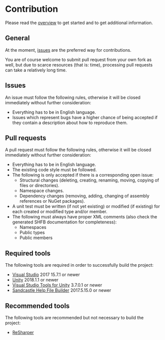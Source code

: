 # Contribution

Please read the [overview](README.md) to get started and to get additional information.

## General

At the moment, [issues](https://github.com/RotenInformatik/RI_Framework/issues) are the preferred way for contributions.

You are of course welcome to submit pull request from your own fork as well, but due to scarce resources (that is: time), processing pull requests can take a relatively long time.

## Issues

An issue must follow the following rules, otherwise it will be closed immediately without further consideration:

 * Everything has to be in English language.
 * Issues which represent bugs have a higher chance of being accepted if they contain a description about how to reproduce them.

## Pull requests

A pull request must follow the following rules, otherwise it will be closed immediately without further consideration:

 * Everything has to be in English language.
 * The existing code style must be followed.
 * The following is only accepted if there is a corresponding open issue:
   * Structural changes (deleting, creating, renaming, moving, copying of files or directories).
   * Namespace changes.
   * Dependency changes (removing, adding, changing of assembly references or NuGet packages).
 * A unit test must be written (if not yet existing) or modified (if existing) for each created or modified type and/or member.
 * The following must always have proper XML comments (also check the generated SHFB documentation for completeness):
   * Namespaces
   * Public types
   * Public members

## Required tools

The following tools are required in order to successfully build the project:

 * [Visual Studio](https://www.visualstudio.com/) 2017 15.7.1 or newer
 * [Unity](https://unity3d.com/) 2018.1.1 or newer
 * [Visual Studio Tools for Unity](https://docs.microsoft.com/en-us/visualstudio/cross-platform/visual-studio-tools-for-unity) 3.7.0.1 or newer
 * [Sandcastle Help File Builder](https://github.com/EWSoftware/SHFB) 2017.5.15.0 or newer

## Recommended tools

The following tools are recommended but not necessary to build the project:

 * [ReSharper](https://www.jetbrains.com/resharper/)
